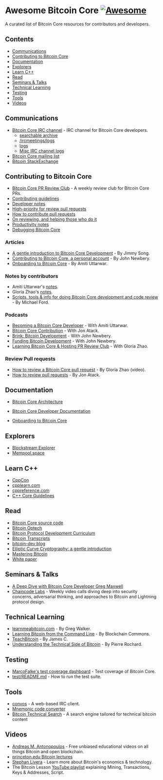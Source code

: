 <!--lint disable awesome-git-repo-age-->
# Awesome Bitcoin Core [![Awesome](https://awesome.re/badge.svg)](https://awesome.re)

A curated list of Bitcoin Core resources for contributors and developers. 

## Contents
- [Communications](#communications)
- [Contributing to Bitcoin Core](#contributing-to-bitcoin-core)
- [Documentation](#documentation)
- [Explorers](#explorers)
- [Learn C++](#learn-c)
- [Read](#read)
- [Seminars & Talks](#seminars--talks)
- [Technical Learning](#technical-learning)
- [Testing](#testing)
- [Tools](#tools)
- [Videos](#videos)

## Communications

- [Bitcoin Core IRC channel](https://web.libera.chat/?channels=#bitcoin-core-dev) - IRC channel for Bitcoin Core developers.
  - [searchable archive](https://bitcoin-irc.chaincode.com/bitcoin-core-dev)
  - [/ircmeetings/logs](https://bitcoin.jonasschnelli.ch/ircmeetings/logs/)
  - [logs](https://www.erisian.com.au/bitcoin-core-dev/)
  - [Misc IRC channel logs](https://gnusha.org/)
- [Bitcoin Core mailing list](https://lists.linuxfoundation.org/mailman/listinfo/bitcoin-core-dev)
- [Bitcoin StackExchange](https://bitcoin.stackexchange.com/)

## Contributing to Bitcoin Core
- [Bitcoin Core PR Review Club](https://bitcoincore.reviews/) - A weekly review club for Bitcoin Core PRs.
- [Contributing guidelines](https://github.com/bitcoin/bitcoin/blob/master/CONTRIBUTING.md)
- [Developer notes](https://github.com/bitcoin/bitcoin/blob/master/doc/developer-notes.md)
- [High-priority for review pull requests](https://github.com/orgs/bitcoin/projects/1?query=is%3Aopen+sort%3Aupdated-desc)
- [How to contribute pull requests](https://jonatack.github.io/articles/how-to-contribute-pull-requests-to-bitcoin-core)
- [On reviewing, and helping those who do it](https://jonatack.github.io/articles/on-reviewing-and-helping-those-who-do-it)
- [Productivity notes](https://github.com/bitcoin/bitcoin/blob/master/doc/productivity.md)
- [Debugging Bitcoin Core](https://github.com/fjahr/debugging_bitcoin)

### Articles

- [A gentle introduction to Bitcoin Core Development](https://bitcointechtalk.com/a-gentle-introduction-to-bitcoin-core-development-fdc95eaee6b8) - By Jimmy Song.
- [Contributing to Bitcoin Core, a personal account](https://bitcointechtalk.com/contributing-to-bitcoin-core-a-personal-account-35f3a594340b) - By John Newbery.
- [Onboarding to Bitcoin Core](https://medium.com/@amitiu/onboarding-to-bitcoin-core-7c1a83b20365) - By Amiti Uttarwar.

### Notes by contributors

- Amiti Uttarwar's [notes](https://github.com/amitiuttarwar/bitcoin-notes).
- Gloria Zhao's [notes](https://github.com/glozow/bitcoin-notes).
- [Scripts, tools & info for doing Bitcoin Core development and code review](https://github.com/fanquake/core-review) - By Michael Ford.

### Podcasts

- [Becoming a Bitcoin Core Developer](https://www.whatbitcoindid.com/podcast/becoming-a-bitcoin-core-developer-with-amiti-uttarwar) - With Amiti Uttarwar.
- [Bitcoin Core Contribution](https://stephanlivera.com/episode/124/) - With Jon Atack.
- [Brink: Bitcoin Development](https://stephanlivera.com/episode/229/) - With John Newbery.
- [Funding Bitcoin Development](https://www.whatbitcoindid.com/podcast/funding-bitcoin-development) - With John Newbery.
- [Learning Bitcoin Core & Hosting PR Review Club](https://stephanlivera.com/episode/216/) - With Gloria Zhao.

### Review Pull requests

- [How to review a Bitcoin Core pull request](https://www.youtube.com/watch?v=u132F0nCjxo) - By Gloria Zhao (video).
- [How to review pull requests](https://jonatack.github.io/articles/how-to-review-pull-requests-in-bitcoin-core) - By Jon Atack.

## Documentation

- [Bitcoin Core Architecture](https://github.com/chaincodelabs/bitcoin-core-onboarding/blob/main/1.0_bitcoin_core_architecture.asciidoc)
- [Bitcoin Core Developer Documentation](https://bitcoincore.org/en/doc/)

- [Onboarding to Bitcoin Core](https://github.com/chaincodelabs/onboarding-to-bitcoin-core)

## Explorers

- [Blockstream Explorer](https://blockstream.info/)
- [Mempool.space](https://mempool.space/)

## Learn C++

- [CppCon](https://www.youtube.com/user/CppCon)
- [cpplearn.com](https://cpplearn.com/)
- [cppreference.com](https://en.cppreference.com/w/)
- [C++ Core Guidelines](https://isocpp.github.io/CppCoreGuidelines/CppCoreGuidelines)

## Read

- [Bitcoin Core source code](https://github.com/bitcoin/bitcoin)
- [Bitcoin Optech](https://bitcoinops.org/)
- [Bitcoin Protocol Development Curriculum](https://github.com/chaincodelabs/bitcoin-curriculum)
- [Bitcoin Transcripts](https://btctranscripts.com/)
- [bitcoin-dev blog](https://bitcoin-dev.blog/)
- [Elliptic Curve Cryptography: a gentle introduction](https://andrea.corbellini.name/2015/05/17/elliptic-curve-cryptography-a-gentle-introduction/)
- [Mastering Bitcoin](https://github.com/bitcoinbook/bitcoinbook)
- [White paper](https://bitcoin.org/bitcoin.pdf)

## Seminars & Talks

- [A Deep Dive with Bitcoin Core Developer Greg Maxwell](https://www.youtube.com/watch?v=TYQ-3VvNCHE)
- [Chaincode Labs](https://learning.chaincode.com/) - Weekly video calls diving deep into security concerns, adversarial thinking, and approaches to Bitcoin and Lightning protocol design.

## Technical Learning

- [learnmeabitcoin.com](https://learnmeabitcoin.com/) - By Greg Walker.
- [Learning Bitcoin from the Command Line](https://github.com/BlockchainCommons/Learning-Bitcoin-from-the-Command-Line) - By Blockchain Commons.
- [TeachBitcoin](https://teachbitcoin.io/presentations/#/) - By James C.
- [Understanding the Technical Side of Bitcoin](https://pierre-rochard.medium.com/understanding-the-technical-side-of-bitcoin-2c212dd65c09) - By Pierre Rochard.

## Testing

- [MarcoFalke's test coverage dashboard](https://marcofalke.github.io/btc_cov/) - Test coverage of Bitcoin Core.
- [test/README.md](https://github.com/bitcoin/bitcoin/blob/master/test/README.md) - How to run the test suite.

## Tools

- [convos](https://convos.chat/) - A web-based IRC client.
- [Mnemonic code converter](https://iancoleman.io/bip39/)
- [Bitcoin Technical Search](https://bitcoinsearch.xyz/) - A search engine tailored for technical bitcoin content

## Videos

- [Andreas M. Antonopoulos](https://www.youtube.com/user/aantonop/videos) - Free unbiased educational videos on all things Bitcoin and open blockchain.
- [princeton.edu Bitcoin lectures](https://bitcoinbook.cs.princeton.edu/)
- [Stephan Livera](https://www.youtube.com/c/StephanLivera/videos) - Learn more about Bitcoin's economics & technology.
- The Bitcoin Lesson [YouTube playlist](https://www.youtube.com/playlist?list=PLjyTtFk7i2AHvjMo0-ftIVqSNGPcwCaJt) explaining Mining, Transactions, Keys & Addresses, Script.
